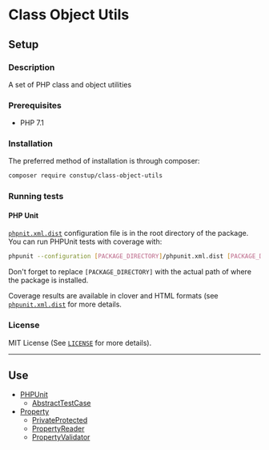 # Class Object Utils

## Setup

### Description

A set of PHP class and object utilities

### Prerequisites

* PHP 7.1

### Installation

The preferred method of installation is through composer:

```bash
composer require constup/class-object-utils
```

### Running tests

#### PHP Unit

[`phpnit.xml.dist`](phpunit.xml.dist) configuration file is in the root directory of the
package. You can run PHPUnit tests with coverage with:

```bash
phpunit --configuration [PACKAGE_DIRECTORY]/phpunit.xml.dist [PACKAGE_DIRECTORY]/tests/
```

Don't forget to replace `[PACKAGE_DIRECTORY]` with the actual path of
where the package is installed.

Coverage results are available in clover and HTML formats (see
[`phpunit.xml.dist`](phpunit.xml.dist) for more details.

### License

MIT License (See [`LICENSE`](LICENSE) for more details).

---

## Use

* [PHPUnit](doc/PHPUnit)
    * [AbstractTestCase](doc/PHPUnit/AbstractTestCase.md)
* [Property](doc/Property)
    * [PrivateProtected](doc/Property/PrivateProtected.md)
    * [PropertyReader](doc/Property/PropertyReader.md)
    * [PropertyValidator](doc/Property/PropertyValidator.md)


